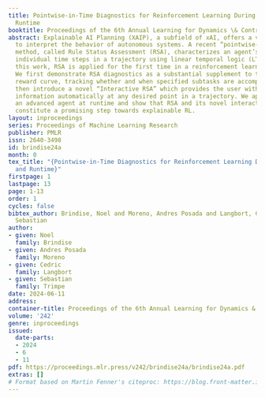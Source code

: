 ```yaml
---
title: Pointwise-in-Time Diagnostics for Reinforcement Learning During Training and
  Runtime
booktitle: Proceedings of the 6th Annual Learning for Dynamics \& Control Conference
abstract: Explainable AI Planning (XAIP), a subfield of xAI, offers a variety of methods
  to interpret the behavior of autonomous systems. A recent “pointwise-in-time” explanation
  method, called Rule Status Assessment (RSA), characterizes an agent’s behavior at
  individual time steps in a trajectory using linear temporal logic (LTL) rules. In
  this work, RSA is applied for the first time in a reinforcement learning (RL) context.
  We first demonstrate RSA diagnostics as a substantial supplement to the basic RL
  reward curve, tracking whether and when specified subtasks are accomplished. We
  then introduce a novel “Interactive RSA” which provides the user with detailed diagnostic
  information automatically at any desired point in a trajectory. We apply RSA to
  an advanced agent at runtime and show that RSA and its novel interactive variant
  constitute a promising step towards explainable RL.
layout: inproceedings
series: Proceedings of Machine Learning Research
publisher: PMLR
issn: 2640-3498
id: brindise24a
month: 0
tex_title: "{Pointwise-in-Time Diagnostics for Reinforcement Learning During Training
  and Runtime}"
firstpage: 1
lastpage: 13
page: 1-13
order: 1
cycles: false
bibtex_author: Brindise, Noel and Moreno, Andres Posada and Langbort, Cedric and Trimpe,
  Sebastian
author:
- given: Noel
  family: Brindise
- given: Andres Posada
  family: Moreno
- given: Cedric
  family: Langbort
- given: Sebastian
  family: Trimpe
date: 2024-06-11
address:
container-title: Proceedings of the 6th Annual Learning for Dynamics & Control Conference
volume: '242'
genre: inproceedings
issued:
  date-parts:
  - 2024
  - 6
  - 11
pdf: https://proceedings.mlr.press/v242/brindise24a/brindise24a.pdf
extras: []
# Format based on Martin Fenner's citeproc: https://blog.front-matter.io/posts/citeproc-yaml-for-bibliographies/
---
```

